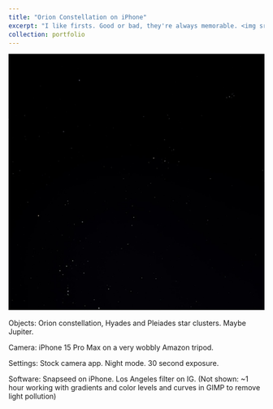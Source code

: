 ```yaml
---
title: "Orion Constellation on iPhone"
excerpt: "I like firsts. Good or bad, they're always memorable. <img src='/images/a1.jpg' width=200>"
collection: portfolio
---
```


![Orion Constellation](images/a1.jpg)

Objects: Orion constellation, Hyades and Pleiades star clusters. Maybe Jupiter.

Camera: iPhone 15 Pro Max on a very wobbly Amazon tripod.

Settings: Stock camera app. Night mode. 30 second exposure.

Software: Snapseed on iPhone. Los Angeles filter on IG. (Not shown: ~1 hour working with gradients and color levels and curves in GIMP to remove light pollution)
